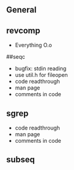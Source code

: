 ## General

## revcomp
- Everything O.o

##seqc
- bugfix: stdin reading
- use util.h for fileopen
- code readthrough
- man page
- comments in code

## sgrep
- code readthrough
- man page
- comments in code

## subseq

